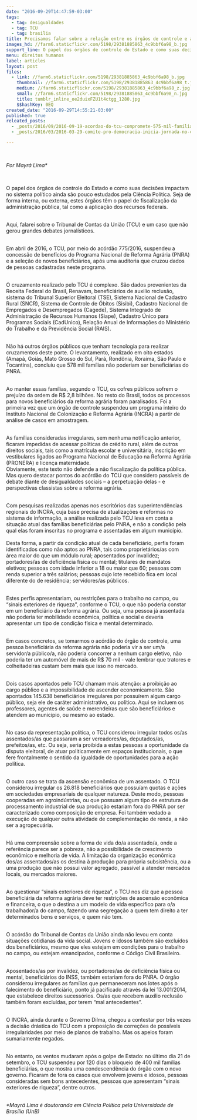 ```yaml
---
date: "2016-09-29T14:47:59-03:00"
tags:
  - tag: desigualdades
  - tag: TCU
  - tag: brasilia
title: Precisamos falar sobre a relação entre os órgãos de controle e as desigualdades sociais
images_hd: //farm6.staticflickr.com/5198/29381885863_4c9bbf6a98_b.jpg
support_line: O papel dos órgãos de controle do Estado e como suas decisões impactam no sistema político ainda são pouco estudados pela Ciência Política
menu: direitos humanos
label: articles
layout: post
files:
  - link: //farm6.staticflickr.com/5198/29381885863_4c9bbf6a98_b.jpg
    thumbnail: //farm6.staticflickr.com/5198/29381885863_4c9bbf6a98_t.jpg
    medium: //farm6.staticflickr.com/5198/29381885863_4c9bbf6a98_z.jpg
    small: //farm6.staticflickr.com/5198/29381885863_4c9bbf6a98_n.jpg
    title: tumblr_inline_oe2duixFZU1t4ctgg_1280.jpg
    $$hashKey: 0EQ
created_date: "2016-09-29T14:55:21-03:00"
published: true
releated_posts:
  - _posts/2016/09/2016-09-19-acordao-do-tcu-compromete-575-mil-familias-assentadas.md
  - _posts/2016/03/2016-03-29-comite-pro-democracia-inicia-jornada-no-congresso-nacional.md

---
```

<p>&nbsp;</p>

<p><em>Por Mayr&aacute; Lima*</em></p>

<p>&nbsp;</p>

<p>O papel dos &oacute;rg&atilde;os de controle do Estado e como suas decis&otilde;es impactam no sistema pol&iacute;tico ainda s&atilde;o pouco estudados pela Ci&ecirc;ncia Pol&iacute;tica. Seja de forma interna, ou externa, estes &oacute;rg&atilde;os t&ecirc;m o papel de fiscaliza&ccedil;&atilde;o da administra&ccedil;&atilde;o p&uacute;blica, tal como a aplica&ccedil;&atilde;o dos recursos federais.</p>

<p><br />
Aqui, falarei sobre o Tribunal de Contas da Uni&atilde;o (TCU) e um caso que n&atilde;o gerou grandes debates jornal&iacute;sticos.</p>

<p><br />
Em abril de 2016, o TCU, por meio do ac&oacute;rd&atilde;o 775/2016, suspendeu a concess&atilde;o de benef&iacute;cios do Programa Nacional de Reforma Agr&aacute;ria (PNRA) e a sele&ccedil;&atilde;o de novos benefici&aacute;rios, ap&oacute;s uma auditoria que cruzou dados de pessoas cadastradas neste programa.</p>

<p><br />
O cruzamento realizado pelo TCU &eacute; complexo. S&atilde;o dados provenientes da Receita Federal do Brasil, Renavam, benefici&aacute;rios de auxilio reclus&atilde;o, sistema do Tribunal Superior Eleitoral (TSE), Sistema Nacional de Cadastro Rural (SNCR), Sistema de Controle de &Oacute;bitos (Sisibi), Cadastro Nacional de Empregados e Desempregados (Cagede), Sistema Integrado de Administra&ccedil;&atilde;o de Recursos Humanos (Siape), Cadastro &Uacute;nico para Programas Sociais (CadUnico), Rela&ccedil;&atilde;o Anual de Informa&ccedil;&otilde;es do Minist&eacute;rio do Trabalho e da Previd&ecirc;ncia Social (RAIS).</p>

<p><br />
N&atilde;o h&aacute; outros &oacute;rg&atilde;os p&uacute;blicos que tenham tecnologia para realizar cruzamentos deste porte.&nbsp;O levantamento, realizado em oito estados (Amap&aacute;, Goi&aacute;s, Mato Grosso do Sul, Par&aacute;, Rond&ocirc;nia, Roraima, S&atilde;o Paulo e Tocantins), concluiu que 578 mil fam&iacute;lias n&atilde;o poderiam ser benefici&aacute;rias do PNRA.</p>

<p><br />
Ao manter essas fam&iacute;lias, segundo o TCU, os cofres p&uacute;blicos sofrem o preju&iacute;zo da ordem de R$ 2,8 bilh&otilde;es. No resto do Brasil, todos os processos para novos benefici&aacute;rios da reforma agr&aacute;ria foram paralisados. Foi a primeira vez que um &oacute;rg&atilde;o de controle suspendeu um programa inteiro do Instituto Nacional de Coloniza&ccedil;&atilde;o e Reforma Agr&aacute;ria (INCRA) a partir de an&aacute;lise de casos em amostragem. &nbsp;</p>

<p><br />
As fam&iacute;lias consideradas irregulares, sem nenhuma notifica&ccedil;&atilde;o anterior, ficaram impedidas de acessar pol&iacute;ticas de cr&eacute;dito rural, al&eacute;m de outros direitos sociais, tais como a matr&iacute;cula escolar e universit&aacute;ria, inscri&ccedil;&atilde;o em vestibulares ligados ao Programa Nacional de Educa&ccedil;&atilde;o na Reforma Agr&aacute;ria (PRONERA) e licen&ccedil;a maternidade.<br />
Obviamente, este texto n&atilde;o defende a n&atilde;o fiscaliza&ccedil;&atilde;o da pol&iacute;tica p&uacute;blica. Mas quero destacar pontos do ac&oacute;rd&atilde;o do TCU que considero pass&iacute;veis de debate diante de desigualdades sociais &ndash; a perpetua&ccedil;&atilde;o delas - e perspectivas classistas sobre a reforma agr&aacute;ria.</p>

<p><br />
Com pesquisas realizadas apenas nos escrit&oacute;rios das superintend&ecirc;ncias regionais do INCRA, cuja base precisa de atualiza&ccedil;&otilde;es e reformas no sistema de informa&ccedil;&atilde;o, a an&aacute;lise realizada pelo TCU leva em conta a situa&ccedil;&atilde;o atual das fam&iacute;lias benefici&aacute;rias pelo PNRA, e n&atilde;o a condi&ccedil;&atilde;o pela qual elas foram inscritas no programa e assentadas em algum munic&iacute;pio.<br />
<br />
Desta forma, a partir da condi&ccedil;&atilde;o atual de cada benefici&aacute;rio, perfis foram identificados como n&atilde;o aptos ao PNRA, tais como propriet&aacute;rios/as com &aacute;rea maior do que um m&oacute;dulo rural; aposentados por invalidez; portadores/as de defici&ecirc;ncia f&iacute;sica ou mental; titulares de mandatos eletivos; pessoas com idade inferior a 18 ou maior que 60; pessoas com renda superior a tr&ecirc;s sal&aacute;rios; pessoas cujo lote recebido fica em local diferente do de resid&ecirc;ncia; servidores/as p&uacute;blicos.</p>

<p><br />
Estes perfis apresentariam, ou restri&ccedil;&otilde;es para o trabalho no campo, ou &ldquo;sinais exteriores de riqueza&rdquo;, conforme o TCU, o que n&atilde;o poderia constar em um benefici&aacute;rio da reforma agr&aacute;ria. Ou seja, uma pessoa j&aacute; assentada n&atilde;o poderia ter mobilidade econ&ocirc;mica, pol&iacute;tica e social e deveria apresentar um tipo de condi&ccedil;&atilde;o f&iacute;sica e mental determinado. &nbsp;</p>

<p><br />
Em casos concretos, se tomarmos o ac&oacute;rd&atilde;o do &oacute;rg&atilde;o de controle, uma pessoa benefici&aacute;ria da reforma agr&aacute;ria n&atilde;o poderia vir a ser um/a servidor/a p&uacute;blico/a, n&atilde;o poderia concorrer a nenhum cargo eletivo, n&atilde;o poderia ter um autom&oacute;vel de mais de R$ 70 mil - vale lembrar que tratores e colheitadeiras custam bem mais que isso no mercado.</p>

<p><br />
Dois casos apontados pelo TCU chamam mais aten&ccedil;&atilde;o: a proibi&ccedil;&atilde;o ao cargo p&uacute;blico e a impossibilidade de ascender economicamente. S&atilde;o apontados 145.638 benefici&aacute;rios irregulares por possu&iacute;rem algum cargo p&uacute;blico, seja ele de car&aacute;ter administrativo, ou pol&iacute;tico. Aqui se incluem os professores, agentes de sa&uacute;de e merendeiras que s&atilde;o benefici&aacute;rios e atendem ao munic&iacute;pio, ou mesmo ao estado.</p>

<p><br />
No caso da representa&ccedil;&atilde;o pol&iacute;tica, o TCU considerou irregular todos os/as assentados/as que passaram a ser vereadores/as, deputados/as, prefeitos/as, etc. Ou seja, seria proibida a estas pessoas a oportunidade da disputa eleitoral, de atuar politicamente em espa&ccedil;os institucionais, o que fere frontalmente o sentido da igualdade de oportunidades para a a&ccedil;&atilde;o pol&iacute;tica.</p>

<p><br />
O outro caso se trata da ascens&atilde;o econ&ocirc;mica de um assentado. O TCU considerou irregular os 26.818 benefici&aacute;rios que possu&iacute;am quotas e a&ccedil;&otilde;es em sociedades empresariais de qualquer natureza. Deste modo, pessoas cooperadas em agroind&uacute;strias, ou que possuam algum tipo de estrutura de processamento industrial de sua produ&ccedil;&atilde;o estariam fora do PNRA por ser caracterizado como composi&ccedil;&atilde;o de empresa. Foi tamb&eacute;m vedado a execu&ccedil;&atilde;o de qualquer outra atividade de complementa&ccedil;&atilde;o de renda, a n&atilde;o ser a agropecu&aacute;ria.</p>

<p><br />
H&aacute; uma compreens&atilde;o sobre a forma de vida do/a assentado/a, onde a refer&ecirc;ncia parece ser a pobreza, n&atilde;o a possibilidade de crescimento econ&ocirc;mico e melhoria de vida. A limita&ccedil;&atilde;o da organiza&ccedil;&atilde;o econ&ocirc;mica dos/as assentados/as os destina &agrave; produ&ccedil;&atilde;o para pr&oacute;pria subsist&ecirc;ncia, ou a uma produ&ccedil;&atilde;o que n&atilde;o possui valor agregado, pass&iacute;vel a atender mercados locais, ou mercados maiores.</p>

<p><br />
Ao questionar &ldquo;sinais exteriores de riqueza&rdquo;, o TCU nos diz que a pessoa benefici&aacute;ria da reforma agr&aacute;ria deve ter restri&ccedil;&otilde;es de ascens&atilde;o econ&ocirc;mica e financeira, o que o destina a um modelo de vida espec&iacute;fico para o/a trabalhador/a do campo, fazendo uma segrega&ccedil;&atilde;o a quem tem direito a ter determinados bens e servi&ccedil;os, e quem n&atilde;o tem.</p>

<p><br />
O ac&oacute;rd&atilde;o do Tribunal de Contas da Uni&atilde;o ainda n&atilde;o levou em conta situa&ccedil;&otilde;es cotidianas da vida social. Jovens e idosos tamb&eacute;m s&atilde;o exclu&iacute;dos dos benefici&aacute;rios, mesmo que eles estejam em condi&ccedil;&otilde;es para o trabalho no campo, ou estejam emancipados, conforme o C&oacute;digo Civil Brasileiro.</p>

<p><br />
Aposentados/as por invalidez, ou portadores/as de defici&ecirc;ncia f&iacute;sica ou mental, benefici&aacute;rios do INSS, tamb&eacute;m estariam fora do PNRA. O &oacute;rg&atilde;o considerou irregulares as fam&iacute;lias que permaneceram nos lotes ap&oacute;s o falecimento do benefici&aacute;rio, ponto j&aacute; pacificado atrav&eacute;s da lei 13.001/2014, que estabelece direitos sucess&oacute;rios. Os/as que recebem aux&iacute;lio reclus&atilde;o tamb&eacute;m foram exclu&iacute;das, por terem &ldquo;mal antecedentes&rdquo;.</p>

<p><br />
O INCRA, ainda durante o Governo Dilma, chegou a contestar por tr&ecirc;s vezes a decis&atilde;o dr&aacute;stica do TCU com a proposi&ccedil;&atilde;o de corre&ccedil;&otilde;es de poss&iacute;veis irregularidades por meio de planos de trabalho. Mas os apelos foram sumariamente negados.</p>

<p><br />
No entanto, os ventos mudaram ap&oacute;s o golpe de Estado: no &uacute;ltimo dia 21 de setembro, o TCU suspendeu por 120 dias o bloqueio de 400 mil fam&iacute;lias benefici&aacute;rias, o que mostra uma condescend&ecirc;ncia do &oacute;rg&atilde;o com o novo governo. Ficaram de fora os casos que envolvem jovens e idosos, pessoas consideradas sem bons antecedentes, pessoas que apresentam &ldquo;sinais exteriores de riqueza&rdquo;, dentre outros.</p>

<p><br />
<em>*Mayr&aacute; Lima &eacute; doutoranda em&nbsp;Ci&ecirc;ncia&nbsp;Pol&iacute;tica&nbsp;pela Universidade&nbsp;de Bras&iacute;lia (UnB)</em></p>
